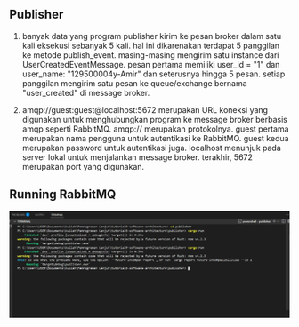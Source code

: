 ## Publisher
1. banyak data yang program publisher kirim ke pesan broker dalam satu kali eksekusi sebanyak 5 kali. hal ini dikarenakan terdapat 5 panggilan ke metode publish_event. masing-masing mengirim satu instance dari UserCreatedEventMessage. pesan pertama memiliki user_id = "1" dan user_name: "129500004y-Amir" dan seterusnya hingga 5 pesan. setiap panggilan mengirim satu pesan ke queue/exchange bernama "user_created" di message broker. 

2. amqp://guest:guest@localhost:5672 merupakan URL koneksi yang digunakan untuk menghubungkan program ke message broker berbasis amqp seperti RabbitMQ. amqp:// merupakan protokolnya. guest pertama merupakan nama pengguna untuk autentikasi ke RabbitMQ. guest kedua merupakan password untuk autentikasi juga. localhost menunjuk pada server lokal untuk menjalankan message broker. terakhir, 5672 merupakan port yang digunakan. 

## Running RabbitMQ
![alt text](image.png)

